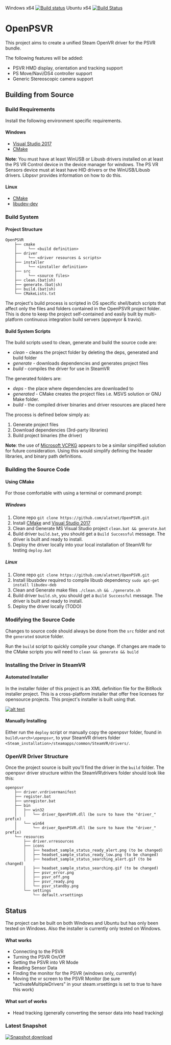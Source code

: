﻿Windows x64 [![Build status](https://ci.appveyor.com/api/projects/status/9rqyc5c3jarsqc0w?svg=true)](https://ci.appveyor.com/project/SuperEvenSteven/openpsvr) Ubuntu x64 [![Build Status](https://travis-ci.org/SuperEvenSteven/OpenPSVR.svg?branch=convert-to-cmake)](https://travis-ci.org/SuperEvenSteven/OpenPSVR)

# OpenPSVR
This project aims to create a unified Steam OpenVR driver for the PSVR bundle.
  
The following features will be added:
* PSVR HMD display, orientation and tracking support 
* PS Move/Navi/DS4 controller support
* Generic Stereoscopic camera support

## Building from Source
### Build Requirements
Install the following environment specific requirements.
#### Windows
- [Visual Studio 2017](https://www.visualstudio.com/vs/community/)
- [CMake](https://cmake.org/download/)
  
**Note**: You must have at least WinUSB or Libusb drivers installed on at least the PS VR Control device in the device manager for windows. The PS VR Sensors device must at least have HID drivers or the WinUSB/Libusb drivers. Libpsvr provides information on how to do this.

#### Linux
- [CMake](https://cmake.org/download/)
- [libudev-dev](https://packages.ubuntu.com/trusty/libudev-dev)

### Build System
#### Project Structure
```
OpenPSVR
    ├── cmake
    │     └── <build definition>
    ├── driver
    │     └── <driver resources & scripts>
    ├── installer
    │     └── <installer definition>
    ├── src
    │     └── <source files>
    ├── clean.(bat|sh)
    ├── generate.(bat|sh)
    ├── build.(bat|sh)
    └── CMakeLists.txt
```

The project's build process is scripted in OS specific shell/batch scripts that affect only the files and folders contained in the OpenPSVR project folder. This is done to keep the project self-contained and easily built by multi-platform continuous integration build servers (appveyor & travis).

#### Build System Scripts
The build scripts used to clean, generate and build the source code are:

* *clean* - cleans the project folder by deleting the deps, generated and build folder
* *generate* - downloads dependencies and generates project files
* *build* - compiles the driver for use in SteamVR

The generated folders are:

* *deps* - the place where dependencies are downloaded to
* *generated* - CMake creates the project files i.e. MSVS solution or GNU Make folder.
* *build* - the compiled driver binaries and driver resources are placed here

The process is defined below simply as:

1. Generate project files
2. Download dependencies (3rd-party libraries)
3. Build project binaries (the driver)

**Note**: the use of [Microsoft VCPKG](https://github.com/Microsoft/vcpkg) appears to be a similar simplified solution for future consideration. Using this would simplify defining the header libraries, and binary path definitions.

### Building the Source Code
#### Using CMake
For those comfortable with using a terminal or command prompt:
##### Windows
1. Clone repo `git clone https://github.com/alatnet/OpenPSVR.git`
2. Install [CMake](https://cmake.org/download/) and [Visual Studio 2017](https://www.visualstudio.com/vs/community/)
3. Clean and Generate MS Visual Studio project `clean.bat && generate.bat`
4. Build driver `build.bat`, you should get a `Build Successful` message. The driver is built and ready to install.
5. Deploy the driver locally into your local installation of SteamVR for testing `deploy.bat`

##### Linux
1. Clone repo `git clone https://github.com/alatnet/OpenPSVR.git`
2. Install libusbdev required to compile libusb dependency `sudo apt-get install libudev-deb`
3. Clean and Generate make files `./clean.sh && ./generate.sh`
4. Build driver `build.sh`, you should get a `Build Successful` message. The driver is built and ready to install.
5. Deploy the driver locally (TODO)

### Modifying the Source Code
Changes to source code should always be done from the `src` folder and not the `generated` source folder.
  
Run the `build` script to quickly compile your change. If changes are made to the CMake scripts you will need to `clean && generate && build`

### Installing the Driver in SteamVR
#### Automated Installer
In the installer folder of this project is an XML definition file for the BitRock installer project. This is a cross-platform installer that offer free licenses for opensource projects. This project's installer is built using that.

[![alt text][bitrock-logo]][bitrock-url]
#### Manually Installing
Either run the `deploy` script or manually copy the openpsvr folder, found in `build\<arch>\openpsvr`, to your SteamVR drivers folder `<Steam_installation>/steamapps/common/SteamVR/drivers/`.
### OpenVR Driver Structure
Once the project source is built you'll find the driver in the `build` folder. The openpsvr driver structure  within the SteamVR\drivers folder should look like this:
```
openpsvr
    ├── driver.vrdrivermanifest
    ├── register.bat
    ├── unregister.bat
    ├── bin
    │   ├── win32
    │   │   └── driver_OpenPSVR.dll (be sure to have the "driver_" prefix)
    │   └── win64
    │       └── driver_OpenPSVR.dll (be sure to have the "driver_" prefix)
    └── resources
        ├── driver.vrresources
        ├── icons
        │   ├── headset_sample_status_ready_alert.png (to be changed)
        │   ├── headset_sample_status_ready_low.png (to be changed)
        │   ├── headset_sample_status_searching_alert.gif (to be changed)
        │   ├── headset_sample_status_searching.gif (to be changed)
        │   ├── psvr_error.png
        │   ├── psvr_off.png
        │   ├── psvr_ready.png
        │   └── psvr_standby.png
        └── settings
            └── default.vrsettings
```

## Status
The project can be built on both Windows and Ubuntu but has only been tested on Windows. Also the installer is currently only tested on Windows.

#### What works
- Connecting to the PSVR
- Turning the PSVR On/Off
- Setting the PSVR into VR Mode
- Reading Sensor Data
- Finding the monitor for the PSVR (windows only, currently)
- Moving the vr screen to the PSVR Monitor (be sure "activateMultipleDrivers" in your steam.vrsettings is set to true to have this work)

#### What sort of works
- Head tracking (generally converting the sensor data into head tracking)

### Latest Snapshot
[![Snapshot download](https://img.shields.io/badge/download-snapshot-brightgreen.svg)](https://ci.appveyor.com/api/projects/SuperEvenSteven/openpsvr/artifacts/build/Win64/openpsvr/openpsvr-release.zip?branch=convert-to-cmake&job=Environment%3A+arch%3DWin64%3B+Configuration%3A+Release)

[bitrock-logo]:https://github.com/alatnet/OpenPSVR/tree/master/installer/installer-logo.png "BitRock Installer"
[bitrock-url]:http://bitrock.com